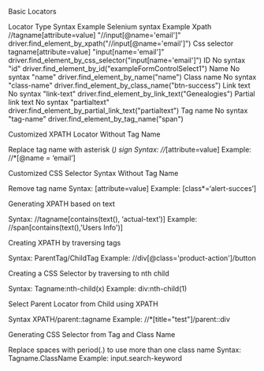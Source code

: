 
Basic Locators

Locator Type	Syntax	Example	Selenium syntax Example
Xpath	//tagname[attribute=value]	"//input[@name='email']"	driver.find_element_by_xpath("//input[@name='email']")
Css selector	tagname[attribute=value]	"input[name='email']"	driver.find_element_by_css_selector("input[name='email']")
ID	No syntax	"id"	driver.find_element_by_id("exampleFormControlSelect1")
Name	No syntax	"name"	driver.find_element_by_name("name")
Class name	No syntax	"class-name"	driver.find_element_by_class_name("btn-success")
Link text	No syntax 	"link-text"	driver.find_element_by_link_text("Genealogies")
Partial link text	No syntax	"partialtext"	driver.find_element_by_partial_link_text("partialtext")
Tag name	No syntax	"tag-name"	driver.find_element_by_tag_name("span")

Customized XPATH Locator Without Tag Name

Replace tag name with asterisk (*) sign 
Syntax: //*[attribute=value]
Example: //*[@name = ‘email’]




Customized CSS Selector Syntax Without Tag Name

Remove tag name
Syntax: [attribute=value]
Example: [class*=‘alert-succes’]

Generating XPATH based on text

Syntax:  //tagname[contains(text(), ‘actual-text’)]
Example:  //span[contains(text(),'Users Info')]

Creating XPATH by traversing tags

Syntax: ParentTag/ChildTag
Example: //div[@class='product-action']/button

Creating a CSS Selector by traversing to nth child 

Syntax: Tagname:nth-child(x)
Example: div:nth-child(1) 

Select Parent Locator from Child using XPATH

Syntax XPATH/parent::tagname
Example: //*[title="test"]/parent::div

Generating CSS Selector from Tag and Class Name

Replace spaces with period(.) to use more than one class name
Syntax: Tagname.ClassName 
Example: input.search-keyword
